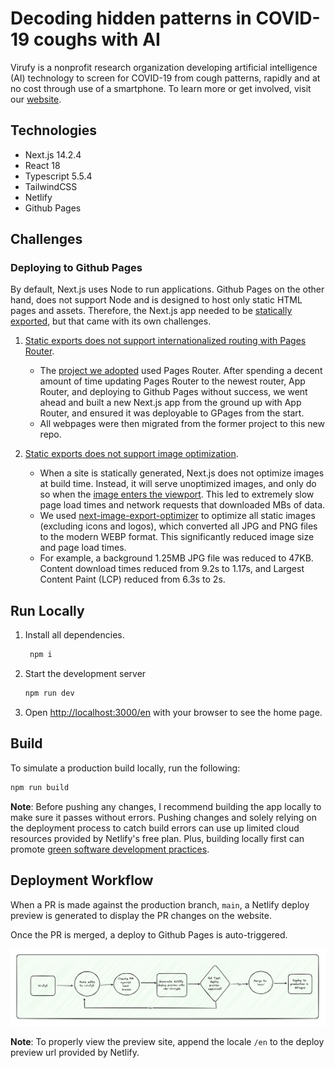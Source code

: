 # Decoding hidden patterns in COVID-19 coughs with AI

Virufy is a nonprofit research organization developing artificial intelligence (AI) technology to screen for COVID-19 from cough patterns, rapidly and at no cost through use of a smartphone. To learn more or get involved, visit our [website](https://gevuong.github.io/minimal-i18n-with-app-route/en).

## Technologies

- Next.js 14.2.4
- React 18
- Typescript 5.5.4
- TailwindCSS
- Netlify
- Github Pages

## Challenges

### Deploying to Github Pages

By default, Next.js uses Node to run applications. Github Pages on the other hand, does not support Node and is designed to host only static HTML pages and assets. Therefore, the Next.js app needed to be [statically exported](https://nextjs.org/docs/app/building-your-application/deploying/static-exports#configuration), but that came with its own challenges.

1. [Static exports does not support internationalized routing with Pages Router](https://nextjs.org/docs/pages/building-your-application/routing/internationalization#how-does-this-work-with-static-generation).

   - The [project we adopted](https://github.com/virufy6/virufy6.github.io/tree/release) used Pages Router. After spending a decent amount of time updating Pages Router to the newest router, App Router, and deploying to Github Pages without success, we went ahead and built a new Next.js app from the ground up with App Router, and ensured it was deployable to GPages from the start.
   - All webpages were then migrated from the former project to this new repo.

2. [Static exports does not support image optimization](https://nextjs.org/docs/pages/building-your-application/routing/internationalization#how-does-this-work-with-static-generation).

   - When a site is statically generated, Next.js does not optimize images at build time. Instead, it will serve unoptimized images, and only do so when the [image enters the viewport](https://nextjs.org/docs/pages/building-your-application/optimizing/images). This led to extremely slow page load times and network requests that downloaded MBs of data.
   - We used [next-image-export-optimizer](https://github.com/Niels-IO/next-image-export-optimizer) to optimize all static images (excluding icons and logos), which converted all JPG and PNG files to the modern WEBP format. This significantly reduced image size and page load times.
   - For example, a background 1.25MB JPG file was reduced to 47KB. Content download times reduced from 9.2s to 1.17s, and Largest Content Paint (LCP) reduced from 6.3s to 2s.

## Run Locally

1. Install all dependencies.

   ```bash
    npm i
   ```

2. Start the development server

   ```bash
   npm run dev
   ```

3. Open [http://localhost:3000/en](http://localhost:3000/en) with your browser to see the home page.

## Build

To simulate a production build locally, run the following:

```bash
npm run build
```

**Note**: Before pushing any changes, I recommend building the app locally to make sure it passes without errors. Pushing changes and solely relying on the deployment process to catch build errors can use up limited cloud resources provided by Netlify's free plan. Plus, building locally first can promote [green software development practices](https://github.com/Ha-neu-l/GreenSoftware101HandBook?tab=readme-ov-file).

## Deployment Workflow

When a PR is made against the production branch, `main`, a Netlify deploy preview is generated to display the PR changes on the website.

Once the PR is merged, a deploy to Github Pages is auto-triggered.

![Current Workflow](./public/diagrams/deployment-workflow.png)

**Note**: To properly view the preview site, append the locale `/en` to the deploy preview url provided by Netlify.
